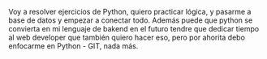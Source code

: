 Voy a resolver ejercicios de Python, quiero practicar lógica, y pasarme a base de datos y empezar a conectar todo. Además puede que python se convierta en mi lenguaje de bakend en el futuro tendre que dedicar tiempo al web developer que también quiero hacer eso, pero por ahorita debo enfocarme en Python - GIT, nada más.
